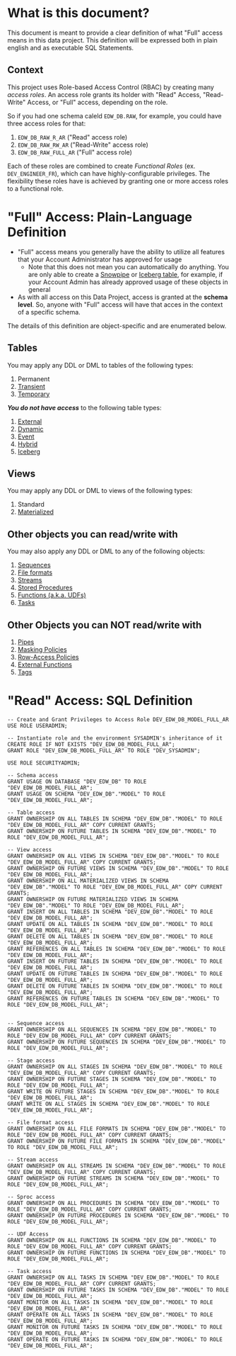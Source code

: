 # What is this document? 

This document is meant to provide a clear definition of what "Full" access means in this data project. This definition will be expressed both in plain english and as executable SQL Statements.

## Context

This project uses Role-based Access Control (RBAC) by creating many *access roles*. An access role grants its holder with "Read" Access, "Read-Write" Access, or "Full" access, depending on the role. 

So if you had one schema caleld `EDW_DB.RAW`, for example, you could have three access roles for that:
1. `EDW_DB_RAW_R_AR` ("Read" access role)
1. `EDW_DB_RAW_RW_AR` ("Read-Write" access role)
1. `EDW_DB_RAW_FULL_AR` ("Full" access role)

Each of these roles are combined to create *Functional Roles* (ex. `DEV_ENGINEER_FR`), which can have highly-configurable privileges. The flexibility these roles have is achieved by granting one or more access roles to a functional role. 

# "Full" Access: Plain-Language Definition

- "Full" access means you generally have the ability to utilize all features that your Account Administrator has approved for usage
    - Note that this does not mean you can automatically do anything. You are only able to create a [Snowpipe](https://docs.snowflake.com/en/user-guide/data-load-snowpipe-intro) or [Iceberg table](https://docs.snowflake.com/en/user-guide/tables-iceberg), for example, if your Account Admin has already approved usage of these objects in general 
- As with all access on this Data Project, access is granted at the **schema level**. So, anyone with "Full" access will have that acces in the context of a specific schema.

The details of this definition are object-specific and are enumerated below.


## Tables

You may apply any DDL or DML to tables of the following types:
1. Permanent
2. [Transient](https://docs.snowflake.com/en/user-guide/tables-temp-transient)
3. [Temporary](https://docs.snowflake.com/en/user-guide/tables-temp-transient)

***You do not have access*** to the following table types:
1. [External](https://docs.snowflake.com/en/user-guide/tables-external-intro)
2. [Dynamic](https://docs.snowflake.com/en/user-guide/dynamic-tables-intro)
3. [Event](https://docs.snowflake.com/en/developer-guide/logging-tracing/event-table-setting-up)
4. [Hybrid](https://docs.snowflake.com/en/user-guide/tables-hybrid)
5. [Iceberg](https://docs.snowflake.com/en/user-guide/tables-iceberg)


## Views

You may apply any DDL or DML to views of the following types:
1. Standard
2. [Materialized](https://docs.snowflake.com/en/user-guide/views-materialized)


## Other objects you can read/write with

You may also apply any DDL or DML to any of the following objects:
1. [Sequences](https://docs.snowflake.com/en/user-guide/querying-sequences)
2. [File formats](https://docs.snowflake.com/en/sql-reference/sql/create-file-format)
3. [Streams](https://docs.snowflake.com/en/user-guide/streams-intro)
4. [Stored Procedures](https://docs.snowflake.com/en/developer-guide/stored-procedure/stored-procedures-usage)
5. [Functions (a.k.a. UDFs)](https://docs.snowflake.com/en/developer-guide/udf/udf-overview)
6. [Tasks](https://docs.snowflake.com/en/user-guide/tasks-intro)


## Other Objects you can NOT read/write with
1. [Pipes](https://docs.snowflake.com/en/user-guide/data-load-snowpipe-intro)
2. [Masking Policies](https://docs.snowflake.com/user-guide/security-column-ddm-intro)
3. [Row-Access Policies](https://docs.snowflake.com/en/user-guide/security-row-intro)
4. [External Functions](https://docs.snowflake.com/en/sql-reference/external-functions-introduction)
5. [Tags](https://docs.snowflake.com/en/user-guide/object-tagging)



# "Read" Access: SQL Definition

```
-- Create and Grant Privileges to Access Role DEV_EDW_DB_MODEL_FULL_AR
USE ROLE USERADMIN;

-- Instantiate role and the environment SYSADMIN's inheritance of it
CREATE ROLE IF NOT EXISTS "DEV_EDW_DB_MODEL_FULL_AR";
GRANT ROLE "DEV_EDW_DB_MODEL_FULL_AR" TO ROLE "DEV_SYSADMIN";

USE ROLE SECURITYADMIN;

-- Schema access
GRANT USAGE ON DATABASE "DEV_EDW_DB" TO ROLE "DEV_EDW_DB_MODEL_FULL_AR";
GRANT USAGE ON SCHEMA "DEV_EDW_DB"."MODEL" TO ROLE "DEV_EDW_DB_MODEL_FULL_AR";

-- Table access
GRANT OWNERSHIP ON ALL TABLES IN SCHEMA "DEV_EDW_DB"."MODEL" TO ROLE "DEV_EDW_DB_MODEL_FULL_AR" COPY CURRENT GRANTS;
GRANT OWNERSHIP ON FUTURE TABLES IN SCHEMA "DEV_EDW_DB"."MODEL" TO ROLE "DEV_EDW_DB_MODEL_FULL_AR";

-- View access
GRANT OWNERSHIP ON ALL VIEWS IN SCHEMA "DEV_EDW_DB"."MODEL" TO ROLE "DEV_EDW_DB_MODEL_FULL_AR" COPY CURRENT GRANTS;
GRANT OWNERSHIP ON FUTURE VIEWS IN SCHEMA "DEV_EDW_DB"."MODEL" TO ROLE "DEV_EDW_DB_MODEL_FULL_AR";
GRANT OWNERSHIP ON ALL MATERIALIZED VIEWS IN SCHEMA "DEV_EDW_DB"."MODEL" TO ROLE "DEV_EDW_DB_MODEL_FULL_AR" COPY CURRENT GRANTS;
GRANT OWNERSHIP ON FUTURE MATERIALIZED VIEWS IN SCHEMA "DEV_EDW_DB"."MODEL" TO ROLE "DEV_EDW_DB_MODEL_FULL_AR";
GRANT INSERT ON ALL TABLES IN SCHEMA "DEV_EDW_DB"."MODEL" TO ROLE "DEV_EDW_DB_MODEL_FULL_AR";
GRANT UPDATE ON ALL TABLES IN SCHEMA "DEV_EDW_DB"."MODEL" TO ROLE "DEV_EDW_DB_MODEL_FULL_AR";
GRANT DELETE ON ALL TABLES IN SCHEMA "DEV_EDW_DB"."MODEL" TO ROLE "DEV_EDW_DB_MODEL_FULL_AR";
GRANT REFERENCES ON ALL TABLES IN SCHEMA "DEV_EDW_DB"."MODEL" TO ROLE "DEV_EDW_DB_MODEL_FULL_AR";
GRANT INSERT ON FUTURE TABLES IN SCHEMA "DEV_EDW_DB"."MODEL" TO ROLE "DEV_EDW_DB_MODEL_FULL_AR";
GRANT UPDATE ON FUTURE TABLES IN SCHEMA "DEV_EDW_DB"."MODEL" TO ROLE "DEV_EDW_DB_MODEL_FULL_AR";
GRANT DELETE ON FUTURE TABLES IN SCHEMA "DEV_EDW_DB"."MODEL" TO ROLE "DEV_EDW_DB_MODEL_FULL_AR";
GRANT REFERENCES ON FUTURE TABLES IN SCHEMA "DEV_EDW_DB"."MODEL" TO ROLE "DEV_EDW_DB_MODEL_FULL_AR";


-- Sequence access
GRANT OWNERSHIP ON ALL SEQUENCES IN SCHEMA "DEV_EDW_DB"."MODEL" TO ROLE "DEV_EDW_DB_MODEL_FULL_AR" COPY CURRENT GRANTS;
GRANT OWNERSHIP ON FUTURE SEQUENCES IN SCHEMA "DEV_EDW_DB"."MODEL" TO ROLE "DEV_EDW_DB_MODEL_FULL_AR";

-- Stage access
GRANT OWNERSHIP ON ALL STAGES IN SCHEMA "DEV_EDW_DB"."MODEL" TO ROLE "DEV_EDW_DB_MODEL_FULL_AR" COPY CURRENT GRANTS;
GRANT OWNERSHIP ON FUTURE STAGES IN SCHEMA "DEV_EDW_DB"."MODEL" TO ROLE "DEV_EDW_DB_MODEL_FULL_AR";
GRANT WRITE ON FUTURE STAGES IN SCHEMA "DEV_EDW_DB"."MODEL" TO ROLE "DEV_EDW_DB_MODEL_FULL_AR";
GRANT WRITE ON ALL STAGES IN SCHEMA "DEV_EDW_DB"."MODEL" TO ROLE "DEV_EDW_DB_MODEL_FULL_AR";

-- File format access
GRANT OWNERSHIP ON ALL FILE FORMATS IN SCHEMA "DEV_EDW_DB"."MODEL" TO ROLE "DEV_EDW_DB_MODEL_FULL_AR" COPY CURRENT GRANTS;
GRANT OWNERSHIP ON FUTURE FILE FORMATS IN SCHEMA "DEV_EDW_DB"."MODEL" TO ROLE "DEV_EDW_DB_MODEL_FULL_AR";

-- Stream access
GRANT OWNERSHIP ON ALL STREAMS IN SCHEMA "DEV_EDW_DB"."MODEL" TO ROLE "DEV_EDW_DB_MODEL_FULL_AR" COPY CURRENT GRANTS;
GRANT OWNERSHIP ON FUTURE STREAMS IN SCHEMA "DEV_EDW_DB"."MODEL" TO ROLE "DEV_EDW_DB_MODEL_FULL_AR";

-- Sproc access
GRANT OWNERSHIP ON ALL PROCEDURES IN SCHEMA "DEV_EDW_DB"."MODEL" TO ROLE "DEV_EDW_DB_MODEL_FULL_AR" COPY CURRENT GRANTS;
GRANT OWNERSHIP ON FUTURE PROCEDURES IN SCHEMA "DEV_EDW_DB"."MODEL" TO ROLE "DEV_EDW_DB_MODEL_FULL_AR";

-- UDF Access
GRANT OWNERSHIP ON ALL FUNCTIONS IN SCHEMA "DEV_EDW_DB"."MODEL" TO ROLE "DEV_EDW_DB_MODEL_FULL_AR" COPY CURRENT GRANTS;
GRANT OWNERSHIP ON FUTURE FUNCTIONS IN SCHEMA "DEV_EDW_DB"."MODEL" TO ROLE "DEV_EDW_DB_MODEL_FULL_AR";

-- Task access
GRANT OWNERSHIP ON ALL TASKS IN SCHEMA "DEV_EDW_DB"."MODEL" TO ROLE "DEV_EDW_DB_MODEL_FULL_AR" COPY CURRENT GRANTS;
GRANT OWNERSHIP ON FUTURE TASKS IN SCHEMA "DEV_EDW_DB"."MODEL" TO ROLE "DEV_EDW_DB_MODEL_FULL_AR";
GRANT MONITOR ON ALL TASKS IN SCHEMA "DEV_EDW_DB"."MODEL" TO ROLE "DEV_EDW_DB_MODEL_FULL_AR";
GRANT OPERATE ON ALL TASKS IN SCHEMA "DEV_EDW_DB"."MODEL" TO ROLE "DEV_EDW_DB_MODEL_FULL_AR";
GRANT MONITOR ON FUTURE TASKS IN SCHEMA "DEV_EDW_DB"."MODEL" TO ROLE "DEV_EDW_DB_MODEL_FULL_AR";
GRANT OPERATE ON FUTURE TASKS IN SCHEMA "DEV_EDW_DB"."MODEL" TO ROLE "DEV_EDW_DB_MODEL_FULL_AR";
```
